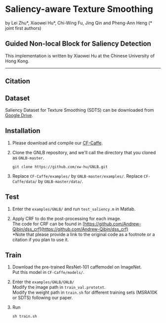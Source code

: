 # Saliency-aware Texture Smoothing

by Lei Zhu*, Xiaowei Hu*, Chi-Wing Fu, Jing Qin and Pheng-Ann Heng (* joint first authors)

## Guided Non-local Block for Saliency Detection
This implementation is written by Xiaowei Hu at the Chinese University of Hong Kong.

***

## Citation


## Dataset

Saliency Dataset for Texture Smoothing (SDTS) can be downloaded from [Google Drive](https://drive.google.com/file/d/1vo7kYFyaPRYQtj8b196sXy2FoN8oPnNZ/view?usp=sharing).

## Installation

1. Please download and compile our [CF-Caffe](https://github.com/xw-hu/CF-Caffe).

2. Clone the GNLB repository, and we'll call the directory that you cloned as `GNLB-master`.

    ```shell
    git clone https://github.com/xw-hu/GNLB.git
    ```

3. Replace `CF-Caffe/examples/` by `GNLB-master/examples/`.
   Replace `CF-Caffe/data/` by `GNLB-master/data/`.


## Test   

1. Enter the `examples/GNLB/` and run `test_saliency.m` in Matlab. 

2. Apply CRF to do the post-processing for each image.   
   The code for CRF can be found in [https://github.com/Andrew-Qibin/dss_crf](https://github.com/Andrew-Qibin/dss_crf)   
   *Note that please provide a link to the original code as a footnote or a citation if you plan to use it.

  
## Train

1. Download the pre-trained ResNet-101 caffemodel on ImageNet.               
   Put this model in `CF-Caffe/models/`.
   
2. Enter the `examples/GNLB/GNLB/`   
   Modify the image path in `train_val.prototxt`.          
   Modify the weight path in `train.sh` for different training sets (MSRA10K or SDTS) following our paper.

3. Run   
   ```shell
   sh train.sh

